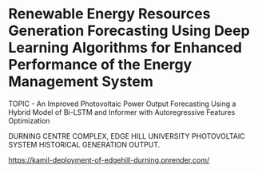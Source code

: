 # Renewable Energy Resources Generation Forecasting Using Deep Learning Algorithms for Enhanced Performance of the Energy Management System

TOPIC - An Improved Photovoltaic Power Output Forecasting Using a Hybrid Model of Bi-LSTM and Informer with Autoregressive Features Optimization

DURNING CENTRE COMPLEX, EDGE HILL UNIVERSITY PHOTOVOLTAIC SYSTEM HISTORICAL GENERATION OUTPUT.

https://kamil-deployment-of-edgehill-durning.onrender.com/

